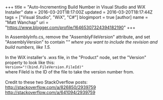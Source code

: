 +++
title = "Auto-Incrementing Build Number in Visual Studio and WiX Installer"
date = 2016-03-20T18:17:00Z
updated = 2016-03-20T18:17:44Z
tags = ["Visual Studio", "WiX", "C#"]
blogimport = true 
[author]
	name = "Matt Wanchap"
	uri = "https://www.blogger.com/profile/16465307324394182190"
+++

In AssemblyInfo.cs, remove the "AssemblyFileVersion" attribute, and set "AssemblyVersion" to contain "*" where you want to include the revision and build numbers, like 1.5.*<br /><br />In the WiX installer's .wxs file, in the "Product" node, set the "Version" property to look like this:<br /><code>Version="!(bind.FileVersion.FileId)"</code><br />where FileId is the ID of the file to take the version number from.<br /><br />Credit to these two StackOverflow posts:<br /><a href="http://stackoverflow.com/a/826850/2939759">http://stackoverflow.com/a/826850/2939759</a><br /><a href="http://stackoverflow.com/a/641094/2939759">http://stackoverflow.com/a/641094/2939759</a>
